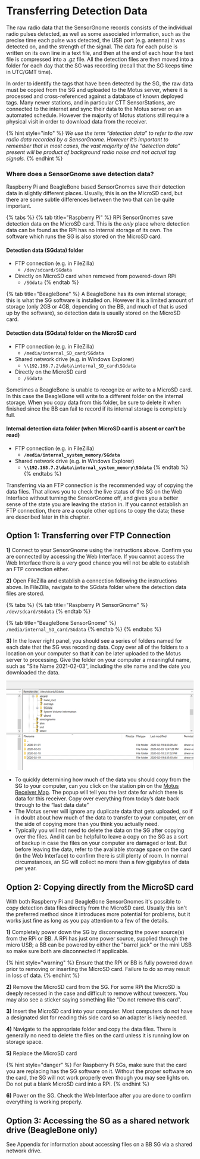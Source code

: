 # Transferring Detection Data

The raw radio data that the SensorGnome records consists of the individual radio pulses detected, as well as some associated information, such as the precise time each pulse was detected, the USB port \(e.g. antenna\) it was detected on, and the strength of the signal. The data for each pulse is written on its own line in a text file, and then at the end of each hour the text file is compressed into a _.gz_ file. All the detection files are then moved into a folder for each day that the SG was recording \(recall that the SG keeps time in UTC/GMT time\).

In order to identify the tags that have been detected by the SG, the raw data must be copied from the SG and uploaded to the Motus server, where it is processed and cross-referenced against a database of known deployed tags. Many newer stations, and in particular CTT SensorStations, are connected to the internet and sync their data to the Motus server on an automated schedule. However the majority of Motus stations still require a physical visit in order to download data from the receiver. 

{% hint style="info" %}
_We use the term “detection data” to refer to the raw radio data recorded by a SensorGnome. However it’s important to remember that in most cases, the vast majority of the “detection data” present will be product of background radio noise and not actual tag signals._
{% endhint %}

### Where does a SensorGnome save detection data?

Raspberry Pi and BeagleBone based SensorGnomes save their detection data in slightly different places. Usually, this is on the MicroSD card, but there are some subtle differences between the two that can be quite important.

{% tabs %}
{% tab title="Raspberry Pi" %}
RPi SensorGnomes save detection data on the MicroSD card. This is the _only_ place where detection data can be found as the RPi has no internal storage of its own. The software which runs the SG is also stored on the MicroSD card.

#### Detection data \(SGdata\) folder

* FTP connection \(e.g. in FileZilla\)
  * `/dev/sdcard/SGdata`
* Directly on MicroSD card when removed from powered-down RPi
  * `/SGdata`
{% endtab %}

{% tab title="BeagleBone" %}
A BeagleBone has its own internal storage; this is what the SG software is installed on. However it is a limited amount of storage \(only 2GB or 4GB, depending on the BB, and much of that is used up by the software\), so detection data is usually stored on the MicroSD card. 

#### Detection data \(SGdata\) folder on the MicroSD card

* FTP connection \(e.g. in FileZilla\)
  * `/media/internal_SD_card/SGdata`
* Shared network drive \(e.g. in Windows Explorer\)
  * `\\192.168.7.2\data\internal_SD_card\SGdata`
* Directly on the MicroSD card
  * `/SGdata`

Sometimes a BeagleBone is unable to recognize or write to a MicroSD card. In this case the BeagleBone will write to a different folder on the internal storage. When you copy data from this folder, be sure to delete it when finished since the BB can fail to record if its internal storage is completely full.

#### Internal detection data folder \(when MicroSD card is absent or can't be read\)

* FTP connection \(e.g. in FileZilla\)
  * **`/media/internal_system_memory/SGdata`**
* Shared network drive \(e.g. in Windows Explorer\)
  * **`\\192.168.7.2\data\internal_system_memory\SGdata`**
{% endtab %}
{% endtabs %}

Transferring via an FTP connection is the recommended way of copying the data files. That allows you to check the live status of the SG on the Web Interface without turning the SensorGnome off, and gives you a better sense of the state you are leaving the station in. If you cannot establish an FTP connection, there are a couple other options to copy the data; these are described later in this chapter.

## Option 1: Transferring over FTP Connection

**1\)** Connect to your SensorGnome using the instructions above. Confirm you are connected by accessing the Web Interface. If you cannot access the Web Interface there is a very good chance you will not be able to establish an FTP connection either.

**2\)** Open FileZilla and establish a connection following the instructions above. In FileZilla, navigate to the SGdata folder where the detection data files are stored. 

{% tabs %}
{% tab title="Raspberry Pi SensorGnome" %}
`/dev/sdcard/SGdata`
{% endtab %}

{% tab title="BeagleBone SensorGnome" %}
`/media/internal_SD_card/SGdata`
{% endtab %}
{% endtabs %}

**3\)** In the lower right panel, you should see a series of folders named for each date that the SG was recording data. Copy over all of the folders to a location on your computer so that it can be later uploaded to the Motus server to processing. Give the folder on your computer a meaningful name, such as "Site Name 2021-02-03", including the site name and the date you downloaded the data.

![SGdata folder on a RPi SG](.gitbook/assets/sgdata.png)

* To quickly determining how much of the data you should copy from the SG to your computer, can you click on the station pin on the [Motus Receiver Map](https://motus.org/data/receiversMap?lang=en). The popup will tell you the last date for which there is data for this receiver. Copy over everything from today’s date back through to the “last data date”
* The Motus server will ignore any duplicate data that gets uploaded, so if in doubt about how much of the data to transfer to your computer, err on the side of copying more than you think you actually need.
* Typically you will not need to delete the data on the SG after copying over the files. And it can be helpful to leave a copy on the SG as a sort of backup in case the files on your computer are damaged or lost. But before leaving the data, refer to the available storage space on the card \(in the Web Interface\) to confirm there is still plenty of room. In normal circumstances, an SG will collect no more than a few gigabytes of data per year.

## Option 2: Copying directly from the MicroSD card

With both Raspberry Pi and BeagleBone SensorGnomes it's possible to copy detection data files directly from the MicroSD card. Usually this isn't the preferred method since it introduces more potential for problems, but it works just fine as long as you pay attention to a few of the details.

**1\)** Completely power down the SG by disconnecting the power source\(s\) from the RPi or BB. A RPi has just one power source, supplied through the micro USB; a BB can be powered by either the "barrel jack" or the mini USB so make sure both are disconnected if applicable.

{% hint style="warning" %}
Ensure that the RPi or BB is fully powered down prior to removing or inserting the MicroSD card. Failure to do so may result in loss of data.
{% endhint %}

**2\)** Remove the MicroSD card from the SG. For some RPi the MicroSD is deeply recessed in the case and difficult to remove without tweezers. You may also see a sticker saying something like "Do not remove this card".

**3\)** Insert the MicroSD card into your computer. Most computers do not have a designated slot for reading this side card so an adapter is likely needed.

**4\)** Navigate to the appropriate folder and copy the data files. There is generally no need to delete the files on the card unless it is running low on storage space. 

**5\)** Replace the MicroSD card 

{% hint style="danger" %}
For Raspberry Pi SGs, make sure that the card you are replacing has the SG software on it. Without the proper software on the card, the SG will not work properly even though you may see lights on. Do not put a blank MicroSD card into a RPi.
{% endhint %}

**6\)** Power on the SG. Check the Web Interface after you are done to confirm everything is working properly.

## Option 3: Accessing the SG as a shared network drive \(BeagleBone only\)

See Appendix for information about accessing files on a BB SG via a shared network drive.

